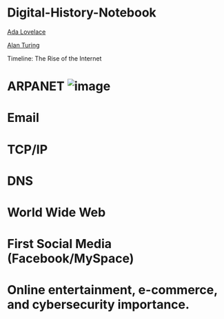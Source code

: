 # Digital-History-Notebook

[Ada Lovelace](https://www.britannica.com/biography/Ada-Lovelace)

[Alan Turing](https://www.nist.gov/blogs/taking-measure/alan-turings-everlasting-contributions-computing-ai-and-cryptography)

Timeline: The Rise of the Internet
  # ARPANET ![image](files://C:\Users\ImperialOfficer\Documents\Gity\Digi\Digital-History-Notebook\images\ARPANET.png)
  # Email
  # TCP/IP
  # DNS
  # World Wide Web
  # First Social Media (Facebook/MySpace)
  # Online entertainment, e-commerce, and cybersecurity importance. 
